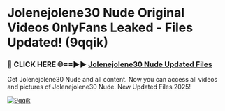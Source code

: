 # Jolenejolene30 Nude Original Videos 0nlyFans Leaked - Files Updated! (9qqik)

<h3>🔴 CLICK HERE 🌐==►► <a href="https://tinyurl.com/5h6xmrr3" rel="nofollow">Jolenejolene30 Nude Updated Files</a></h3>

Get Jolenejolene30 Nude and all content. Now you can access all videos and pictures of Jolenejolene30 Nude. New Updated Files 2025!

[![9qqik](https://i.imgur.com/KVD873Z.gif)](https://tinyurl.com/5h6xmrr3)
